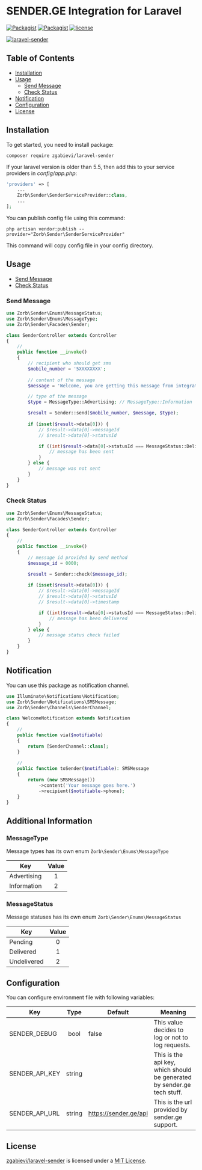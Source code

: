 # SENDER.GE Integration for Laravel

[![Packagist](https://img.shields.io/packagist/v/zgabievi/laravel-sender.svg)](https://packagist.org/packages/zgabievi/laravel-sender)
[![Packagist](https://img.shields.io/packagist/dt/zgabievi/laravel-sender.svg)](https://packagist.org/packages/zgabievi/laravel-sender)
[![license](https://img.shields.io/github/license/zgabievi/laravel-sender.svg)](https://packagist.org/packages/zgabievi/laravel-sender)

[![laravel-sender](https://banners.beyondco.de/SMS%20Sender.png?theme=light&packageManager=composer+require&packageName=zgabievi%2Flaravel-sender&pattern=architect&style=style_1&description=SENDER.GE+Integration+for+Laravel&md=1&showWatermark=0&fontSize=100px&images=chat)](https://github.com/zgabievi/laravel-sender)

## Table of Contents
- [Installation](#installation)
- [Usage](#usage)
    - [Send Message](#send-message)
    - [Check Status](#check-status)
- [Notification](#notification)
- [Configuration](#configuration)
- [License](#license)

## Installation

To get started, you need to install package:

```shell script
composer require zgabievi/laravel-sender
```

If your laravel version is older than 5.5, then add this to your service providers in *config/app.php*:

```php
'providers' => [
    ...
    Zorb\Sender\SenderServiceProvider::class,
    ...
];
```

You can publish config file using this command:

```shell script
php artisan vendor:publish --provider="Zorb\Sender\SenderServiceProvider"
```

This command will copy config file in your config directory.

## Usage

- [Send Message](#send-message)
- [Check Status](#check-status)

### Send Message

```php
use Zorb\Sender\Enums\MessageStatus;
use Zorb\Sender\Enums\MessageType;
use Zorb\Sender\Facades\Sender;

class SenderController extends Controller
{
    //
    public function __invoke()
    {
        // recipient who should get sms
        $mobile_number = '5XXXXXXXX';
    
        // content of the message
        $message = 'Welcome, you are getting this message from integration';

        // type of the message
        $type = MessageType::Advertising; // MessageType::Information

        $result = Sender::send($mobile_number, $message, $type);
        
        if (isset($result->data[0])) {
            // $result->data[0]->messageId
            // $result->data[0]->statusId

            if ((int)$result->data[0]->statusId === MessageStatus::Delivered) {
                // message has been sent
            }
        } else {
            // message was not sent
        }
    }
} 
```

### Check Status

```php
use Zorb\Sender\Enums\MessageStatus;
use Zorb\Sender\Facades\Sender;

class SenderController extends Controller
{
    //
    public function __invoke()
    {
        // message id provided by send method
        $message_id = 0000;

        $result = Sender::check($message_id);
        
        if (isset($result->data[0])) {
            // $result->data[0]->messageId
            // $result->data[0]->statusId
            // $result->data[0]->timestamp

            if ((int)$result->data[0]->statusId === MessageStatus::Delivered) {
                // message has been delivered
            }
        } else {
            // message status check failed
        }
    }
} 
```

## Notification

You can use this package as notification channel.

```php
use Illuminate\Notifications\Notification;
use Zorb\Sender\Notifications\SMSMessage;
use Zorb\Sender\Channels\SenderChannel;

class WelcomeNotification extends Notification
{
    //
    public function via($notifiable)
    {
        return [SenderChannel::class];
    }
    
    //
    public function toSender($notifiable): SMSMessage
    {
        return (new SMSMessage())
            ->content('Your message goes here.')
            ->recipient($notifiable->phone);
    }
}
```

## Additional Information

### MessageType

Message types has its own enum `Zorb\Sender\Enums\MessageType`

| Key | Value |
| --- | :---: |
| Advertising | 1 |
| Information | 2 |

### MessageStatus

Message statuses has its own enum `Zorb\Sender\Enums\MessageStatus`

| Key | Value |
| --- | :---: |
| Pending | 0 |
| Delivered | 1 |
| Undelivered | 2 |

## Configuration

You can configure environment file with following variables:

| Key | Type | Default | Meaning |
| --- | :---: | --- | --- |
| SENDER_DEBUG | bool | false | This value decides to log or not to log requests. |
| SENDER_API_KEY | string |  | This is the api key, which should be generated by sender.ge tech stuff. |
| SENDER_API_URL | string | https://sender.ge/api | This is the url provided by sender.ge support. |

## License

[zgabievi/laravel-sender](https://github.com/zgabievi/laravel-sender) is licensed under a [MIT License](https://github.com/zgabievi/laravel-sender/blob/master/LICENSE).

